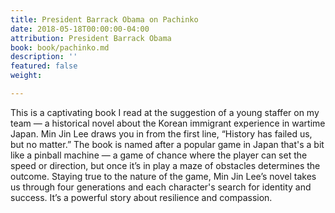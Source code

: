 ```yaml
---
title: President Barrack Obama on Pachinko
date: 2018-05-18T00:00:00-04:00
attribution: President Barrack Obama
book: book/pachinko.md
description: ''
featured: false
weight: 

---
```

This is a captivating book I read at the suggestion of a young staffer on my team — a historical novel about the Korean immigrant experience in wartime Japan. Min Jin Lee draws you in from the first line, “History has failed us, but no matter.” The book is named after a popular game in Japan that's a bit like a pinball machine — a game of chance where the player can set the speed or direction, but once it’s in play a maze of obstacles determines the outcome. Staying true to the nature of the game, Min Jin Lee’s novel takes us through four generations and each character's search for identity and success. It’s a powerful story about resilience and compassion.